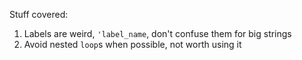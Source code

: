 Stuff covered:
1. Labels are weird, `'label_name`, don't confuse them for big strings
2. Avoid nested `loop`s when possible, not worth using it